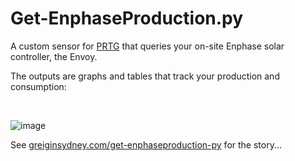 # Get-EnphaseProduction.py

A custom sensor for [PRTG](https://www.paessler.com/prtg) that queries your on-site Enphase solar controller, the Envoy.

The outputs are graphs and tables that track your production and consumption:

&nbsp;<br>

![image](https://user-images.githubusercontent.com/11004787/200099228-5b962a24-873c-4ec7-aa7f-8ab6caf6644a.png)


See [greiginsydney.com/get-enphaseproduction-py](https://greiginsydney.com/get-enphaseproduction-py) for the story...
